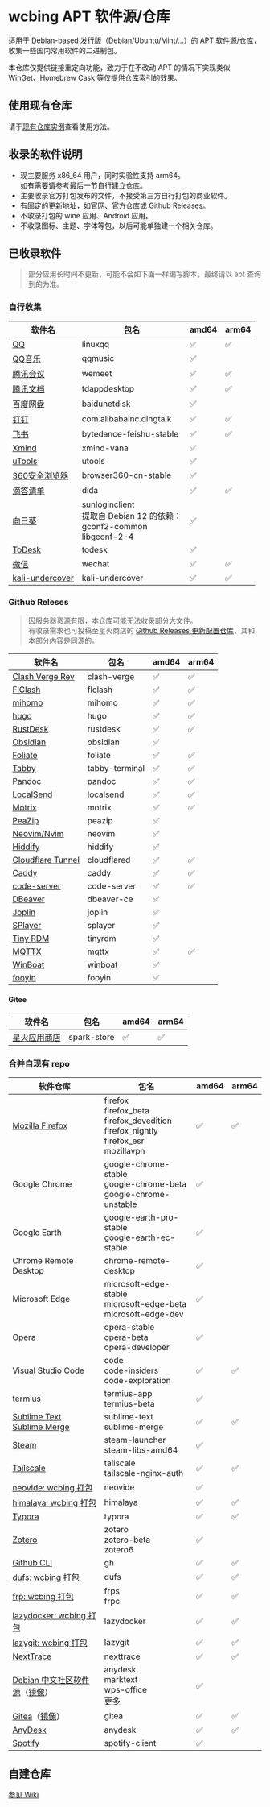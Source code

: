 # wcbing APT 软件源/仓库

适用于 Debian-based 发行版（Debian/Ubuntu/Mint/...）的 APT 软件源/仓库，收集一些国内常用软件的二进制包。

本仓库仅提供链接重定向功能，致力于在不改动 APT 的情况下实现类似 WinGet、Homebrew Cask 等仅提供仓库索引的效果。


## 使用现有仓库

请于[现有仓库实例](https://packages.wcbing.top/deb/)查看使用方法。


## 收录的软件说明
- 现主要服务 x86_64 用户，同时实验性支持 arm64。  
如有需要请参考最后一节自行建立仓库。
- 主要收录官方打包发布的文件，不接受第三方自行打包的商业软件。
- 有固定的更新地址，如官网、官方仓库或 Github Releases。
- 不收录打包的 wine 应用、Android 应用。
- 不收录图标、主题、字体等包，以后可能单独建一个相关仓库。


## 已收录软件

> 部分应用长时间不更新，可能不会如下面一样编写脚本，最终请以 apt 查询到的为准。

### 自行收集

| 软件名 | 包名 | amd64 | arm64 |
| ----- | ---- | ----- | ----- |
| [QQ](https://im.qq.com/linuxqq/) | linuxqq | ✅ | ✅ |
| [QQ音乐](https://y.qq.com/download/download.html) | qqmusic | ✅ | |
| [腾讯会议](https://meeting.tencent.com/download/) | wemeet | ✅ | ✅ |
| [腾讯文档](https://docs.qq.com/home/download) | tdappdesktop | ✅ | ✅ |
| [百度网盘](https://pan.baidu.com/download) | baidunetdisk | ✅ | |
| [钉钉](https://www.dingtalk.com/download/) | com.alibabainc.dingtalk | ✅ | ✅ |
| [飞书](https://www.feishu.cn/download) | bytedance-feishu-stable | ✅ | ✅ |
| [Xmind](https://xmind.cn/download/) | xmind-vana | ✅ | |
| [uTools](https://u.tools/download/) | utools | ✅ | |
| [360安全浏览器](https://browser.360.net/gc/) | browser360-cn-stable | ✅ | |
| [滴答清单](https://dida365.com/download) | dida | ✅ | ✅ |
| [向日葵](https://sunlogin.oray.com/download/linux) | sunloginclient<br />提取自 Debian 12 的依赖：<br />gconf2-common<br />libgconf-2-4 | ✅ | |
| [ToDesk](https://www.todesk.com/linux.html) | todesk | ✅ | |
| [微信](https://linux.weixin.qq.com/) | wechat | ✅ | ✅ |
| [kali-undercover](https://www.kali.org/docs/introduction/kali-undercover/) | kali-undercover | ✅ | ✅ |


### Github Releses

> 因服务器资源有限，本仓库可能无法收录部分大文件。  
> 有收录需求也可投稿至星火商店的 [Github Releases 更新配置仓库](https://gitee.com/spark-building-service/github)，其和本部分内容是同源的。

| 软件名 | 包名 | amd64 | arm64 |
| ----- | ---- | ----- | ----- |
| [Clash Verge Rev](https://github.com/clash-verge-rev/clash-verge-rev) | clash-verge | ✅ | ✅ |
| [FlClash](https://github.com/chen08209/FlClash) | flclash | ✅ | ✅ |
| [mihomo](https://github.com/MetaCubeX/mihomo) | mihomo | ✅ | ✅ |
| [hugo](https://github.com/gohugoio/hugo) | hugo | ✅ | ✅ |
| [RustDesk](https://github.com/rustdesk/rustdesk) | rustdesk | ✅ | ✅ |
| [Obsidian](https://github.com/obsidianmd/obsidian-releases) | obsidian | ✅ | |
| [Foliate](https://github.com/johnfactotum/foliate) | foliate |  ✅ | ✅ |
| [Tabby](https://github.com/Eugeny/tabby) | tabby-terminal | ✅ | ✅ |
| [Pandoc](https://github.com/jgm/pandoc) | pandoc | ✅ | ✅ |
| [LocalSend](https://github.com/localsend/localsend) | localsend | ✅ | ✅ |
| [Motrix](https://github.com/agalwood/Motrix) | motrix | ✅ | ✅ |
| [PeaZip](https://github.com/peazip/PeaZip) | peazip | ✅ | |
| [Neovim/Nvim](https://github.com/neovim/neovim-releases) | neovim | ✅ | |
| [Hiddify](https://github.com/hiddify/hiddify-app) | hiddify | ✅ | |
| [Cloudflare Tunnel](https://github.com/cloudflare/cloudflared) | cloudflared | ✅ | ✅ |
| [Caddy](https://github.com/caddyserver/caddy) | caddy | ✅ | ✅ |
| [code-server](https://github.com/coder/code-server) | code-server | ✅ | ✅ |
| [DBeaver](https://github.com/dbeaver/dbeaver) | dbeaver-ce | ✅ | |
| [Joplin](https://github.com/laurent22/joplin) | joplin | ✅ | |
| [SPlayer](https://github.com/imsyy/SPlayer) | splayer | ✅ | |
| [Tiny RDM](https://github.com/tiny-craft/tiny-rdm) | tinyrdm | ✅ | |
| [MQTTX](https://github.com/emqx/MQTTX) | mqttx | ✅ | ✅ |
| [WinBoat](https://github.com/TibixDev/winboat) | winboat | ✅ | |
| [fooyin](https://github.com/fooyin/fooyin) | fooyin | ✅ | |

#### Gitee

| 软件名 | 包名 | amd64 | arm64 |
| ----- | --- | ----- | ----- |
| [星火应用商店](https://gitee.com/spark-store-project/spark-store) | spark-store | ✅ | ✅ |


### 合并自现有 repo

| 软件仓库 | 包名 | amd64 | arm64 |
| ------ | ---- | ----- | ----- |
| [Mozilla Firefox](https://support.mozilla.org/zh-CN/kb/install-firefox-linux) | firefox<br />firefox_beta<br />firefox_devedition<br />firefox_nightly<br />firefox_esr<br />mozillavpn | ✅ | ✅ |
| Google Chrome | google-chrome-stable<br />google-chrome-beta<br />google-chrome-unstable | ✅ | |
| Google Earth | google-earth-pro-stable<br />google-earth-ec-stable | ✅ | |
| Chrome Remote Desktop | chrome-remote-desktop | ✅ | |
| Microsoft Edge | microsoft-edge-stable<br />microsoft-edge-beta<br />microsoft-edge-dev | ✅ | |
| Opera | opera-stable<br />opera-beta<br />opera-developer | ✅ | |
| Visual Studio Code | code<br />code-insiders<br />code-exploration | ✅ | ✅ |
| termius | termius-app<br />termius-beta | ✅ | |
| [Sublime Text<br />Sublime Merge](https://www.sublimetext.com/docs/linux_repositories.html) | sublime-text<br />sublime-merge | ✅ | ✅ |
| [Steam](https://repo.steampowered.com/steam/) | steam-launcher<br />steam-libs-amd64 | ✅ | |
| [Tailscale](https://pkgs.tailscale.com/stable/) | tailscale<br />tailscale-nginx-auth | ✅ | ✅ |
| [neovide: wcbing 打包](https://github.com/wcbing-build/neovide-debs) | neovide | ✅ | |
| [himalaya: wcbing 打包](https://github.com/wcbing-build/himalaya-debs) | himalaya | ✅ | ✅ |
| [Typora](https://typora.io/#linux) | typora | ✅ | ✅ |
| [Zotero](https://zotero.retorque.re/file/apt-package-archive/index.html) | zotero<br />zotero-beta<br />zotero6 | ✅ | |
| [Github CLI](https://cli.github.com/) | gh | ✅ | ✅ |
| [dufs: wcbing 打包](https://github.com/wcbing-build/dufs-debs) | dufs | ✅ | ✅ |
| [frp: wcbing 打包](https://github.com/wcbing-build/frp-debs) | frps<br />frpc | ✅ | ✅ |
| [lazydocker: wcbing 打包](https://github.com/wcbing-build/lazydocker-debs) | lazydocker | ✅ | ✅ |
| [lazygit: wcbing 打包](https://github.com/wcbing-build/lazygit-debs) | lazygit | ✅ | ✅ |
| [NextTrace](https://github.com/nxtrace/nexttrace-debs) | nexttrace | ✅ | ✅ |
| [Debian 中文社区软件源](https://github.com/debiancn/repo)（[镜像](https://help.mirrors.cernet.edu.cn/debiancn/)） | anydesk<br />marktext<br />wps-office<br />[更多](https://github.com/debiancn/repo) | ✅ | |
| [Gitea](https://gitlab.com/packaging/gitea)（[镜像](https://mirrors.ustc.edu.cn/help/packaging-gitea.html)） | gitea | ✅ | ✅ |
| [AnyDesk](https://deb.anydesk.com/howto.html) | anydesk | ✅ | ✅ |
| [Spotify](https://www.spotify.com/sg-zh/download/linux/) | spotify-client | ✅ | |

## 自建仓库

[参见 Wiki](https://github.com/wcbing/wcbing-apt-repo/wiki/self-hosting)
